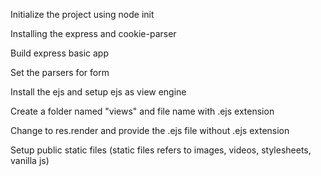 Initialize the project using node init

Installing the express and cookie-parser

Build express basic app

Set the parsers for form 

Install the ejs and setup ejs as view engine

Create a folder named "views" and file name with .ejs extension

Change to res.render and provide the .ejs file without .ejs extension

Setup public static files (static files refers to images, videos, stylesheets, vanilla js)

